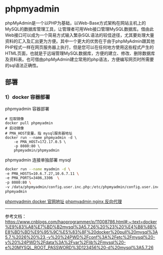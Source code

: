 # phpmyadmin
phpMyAdmin是一个以PHP为基础，以Web-Base方式架构在网站主机上的MySQL的数据库管理工具，让管理者可用Web接口管理MySQL数据库。借由此Web接口可以成为一个简易方式输入繁杂SQL语法的较佳途径，尤其要处理大量资料的汇入及汇出更为方便。其中一个更大的优势在于由于phpMyAdmin跟其他PHP程式一样在网页服务器上执行，但是您可以在任何地方使用这些程式产生的HTML页面，也就是于远端管理MySQL数据库，方便的建立、修改、删除数据库及资料表。也可借由phpMyAdmin建立常用的php语法，方便编写网页时所需要的sql语法正确性。

## 部署
### 1）docker 容器部署


phpmyadmin 容器部署
```
# 拉取镜像
docker pull phpmyadmin
# 启动镜像
# PMA_HOST变量，指 mysql服务器地址
docker run --name phpmyadmin -d \
    -e PMA_HOST=172.17.0.5 \
    -p 8080:80 \
    phpmyadmin/phpmyadmin
```

phpmyadmin 连接单独部署 mysql
```bash
docker run --name myadmin -d \
-e PMA_HOSTS=10.6.7.27,10.6.7.11 \
-e PMA_PORTS=3406,3306  \
-p 8080:80 \
-v /data/phpmyadmin/config.user.inc.php:/etc/phpmyadmin/config.user.inc.php\
phpmyadmin
```
[phpmyadmin docker 官网地址](https://hub.docker.com/_/phpmyadmin)
[phpmyadmin nginx 反向代理](https://blog.csdn.net/weixin_46396833/article/details/123381270)

---
参考文档：
https://www.cnblogs.com/haoprogrammer/p/11008786.html#:~:text=docker%E9%83%A8%E7%BD%B2mysql%3A5.7.26%20%23%20%E4%B8%8B%E8%BD%BD%E9%95%9C%E5%83%8F%20docker%20pull%20mysql%3A5.7.%2026%20%23,-v%20%24PWD%2Fconf%3A%2Fetc%2Fmysql%20-v%20%24PWD%2Fdata%3A%2Fvar%2Flib%2Fmysql%20-e%20MYSQL_ROOT_PASSWORD%3D123456%20-d%20mysql%3A5.7.26
